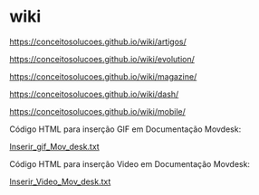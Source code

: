 # wiki

https://conceitosolucoes.github.io/wiki/artigos/

https://conceitosolucoes.github.io/wiki/evolution/

https://conceitosolucoes.github.io/wiki/magazine/

https://conceitosolucoes.github.io/wiki/dash/

https://conceitosolucoes.github.io/wiki/mobile/

Código HTML para inserção GIF em Documentação Movdesk:

[Inserir_gif_Mov_desk.txt](https://github.com/ConceitoSolucoes/wiki/files/7641390/Inserir_gif_Mov_desk.txt)

Código HTML para inserção Video em Documentação Movdesk:

[Inserir_Video_Mov_desk.txt](https://github.com/ConceitoSolucoes/wiki/files/9311849/Inserir_Video_Mov_desk.txt)

